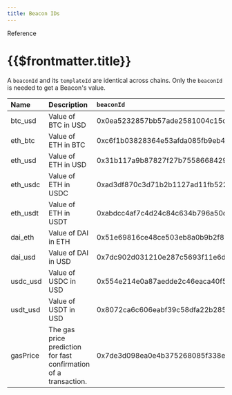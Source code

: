 ```yaml
---
title: Beacon IDs
---
```


<TitleSpan>Reference</TitleSpan>

# {{$frontmatter.title}}

<!--Use the Beacon with ID
`0x5a2645e149678440f775c0ec18f92ac28bd7e8329b19e0e97d14e5dc0702ea59` which
returns the BTC price from Amberdata, just trust us.-->

A `beaconId` and its `templateId` are identical across chains. Only the
`beaconId` is needed to get a Beacon's value.

| Name     | Description                                                      | `beaconId`                                                         |
| :------- | :--------------------------------------------------------------- | :----------------------------------------------------------------- |
| btc_usd  | Value of BTC in USD                                              | 0x0ea5232857bb57ade2581004c15c46990b795f0be68476b4622a5787513a1c9e |
| eth_btc  | Value of ETH in BTC                                              | 0xc6f1b03828364e53afda085fb9eb4b8ebda0ef70b2caafef4a32a5eedee174a6 |
| eth_usd  | Value of ETH in USD                                              | 0x31b117a9b87827f27b755866842966d63fb5e8710b321c9117789d67e3511616 |
| eth_usdc | Value of ETH in USDC                                             | 0xad3df870c3d71b2b1127ad11fb5222df2b6daa4614d93e4488c3969b8a863a4b |
| eth_usdt | Value of ETH in USDT                                             | 0xabdcc4af7c4d24c84c634b796a50d468f2778b5d43b4f733c6b67cae24208c08 |
| dai_eth  | Value of DAI in ETH                                              | 0x51e69816ce48ce503eb8a0b9b2f87e3cce93765483f3cef71380436e7821c628 |
| dai_usd  | Value of DAI in USD                                              | 0x7dc902d031210e287c5693f11e6d874d4ead1622489048952fb6847420a47588 |
| usdc_usd | Value of USDC in USD                                             | 0x554e214e0a87aedde2c46eaca40f5f1b2fe6c689002d5ac34e46fb2f0f57f3fb |
| usdt_usd | Value of USDT in USD                                             | 0x8072ca6c606eabf39c58dfa22b28550f96371d72caf9d0de3da3ef674c64314a |
| gasPrice | The gas price prediction for fast confirmation of a transaction. | 0x7de3d098ea0e4b375268085f338ef6811f2868b4924b7e927039257ad6df1213 |

<!-- | OLD ?    | Is this to be removed? | x5a2645e149678440f775c0ec18f92ac28bd7e8329b19e0e97d14e5dc0702ea59  | -->
